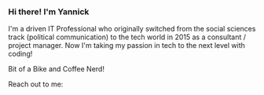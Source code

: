### Hi there! I'm Yannick

I'm a driven IT Professional who originally switched from the social sciences track (political communication) to the tech world in 2015 as a consultant / project manager. Now I'm taking my passion in tech to the next level with coding!

Bit of a Bike and Coffee Nerd!

Reach out to me:



<!--
**YannWe/YannWe** is a ✨ _special_ ✨ repository because its `README.md` (this file) appears on your GitHub profile.

Here are some ideas to get you started:

- 🔭 I’m currently working on ...
- 🌱 I’m currently learning ...
- 👯 I’m looking to collaborate on ...
- 🤔 I’m looking for help with ...
- 💬 Ask me about ...
- 📫 How to reach me: ...
- 😄 Pronouns: ...
- ⚡ Fun fact: ...
-->
